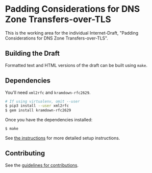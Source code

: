 # Padding Considerations for DNS Zone Transfers-over-TLS

This is the working area for the individual Internet-Draft, "Padding Considerations for DNS Zone Transfers-over-TLS".

## Building the Draft

Formatted text and HTML versions of the draft can be built using `make`. 

## Dependencies

You'll need `xml2rfc` and `kramdown-rfc2629`.

```sh
# If using virtualenv, omit --user 
$ pip3 install --user xml2rfc
$ gem install kramdown-rfc2629
```

Once you have the dependencies installed:

```sh
$ make
```

See [the instructions](https://github.com/martinthomson/i-d-template/blob/master/doc/SETUP.md) for more detailed setup instructions.


## Contributing

See the
[guidelines for contributions](https://github.com/ShivanKaul/draft-ssahib-xot-padding/blob/master/CONTRIBUTING.md).
